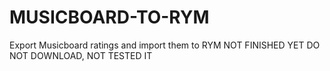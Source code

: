 # MUSICBOARD-TO-RYM
Export Musicboard ratings and import them to RYM
NOT FINISHED YET DO NOT DOWNLOAD, NOT TESTED IT
